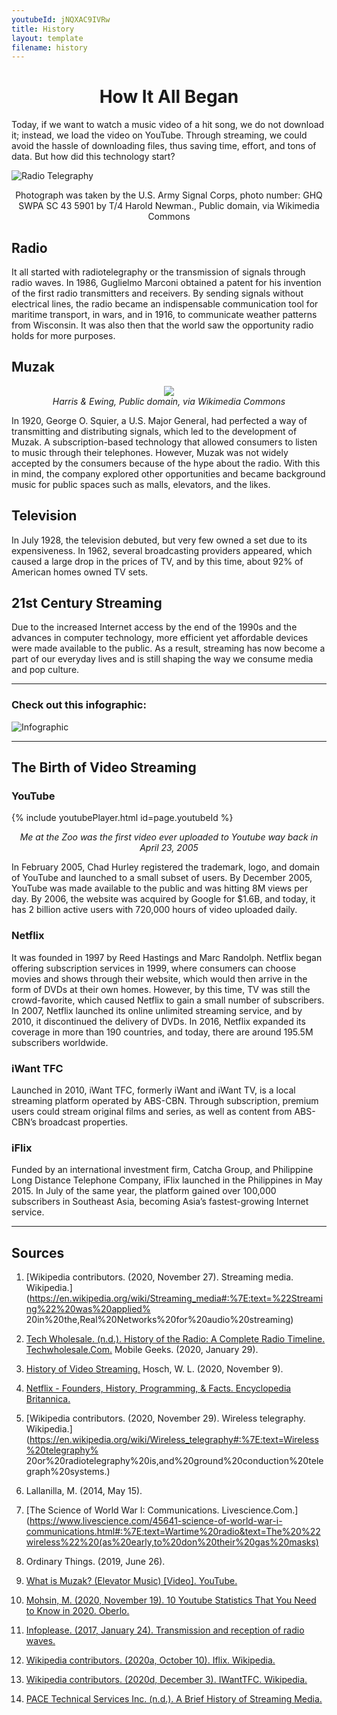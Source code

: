```yaml
---
youtubeId: jNQXAC9IVRw
title: History
layout: template
filename: history
--- 
```


<h1 align ="center"> How It All Began </h1>

Today, if we want to watch a music video of a hit song, we do not download it; instead, we load the video on YouTube. Through streaming, we could avoid the hassle of downloading files, thus saving time, effort, and tons of data. But how did this technology start?

![Radio Telegraphy](https://upload.wikimedia.org/wikipedia/commons/3/34/SCR188.jpg)
<p align="center"> Photograph was taken by the U.S. Army Signal Corps, photo number:  GHQ SWPA SC 43 5901 by T/4 Harold Newman., Public domain, via Wikimedia Commons </p>

## Radio 
It all started with radiotelegraphy or the transmission of signals through radio waves. In 1986, Guglielmo Marconi obtained a patent for his invention 
of the first radio transmitters and receivers. By sending signals without electrical lines, the radio became an indispensable communication tool for 
maritime transport, in wars, and in 1916, to communicate weather patterns from Wisconsin. It was also then that the world saw the opportunity radio holds 
for more purposes.

## Muzak 

<p align="center">
  <img src="https://upload.wikimedia.org/wikipedia/commons/3/33/Portrait_of_George_Owen_Squier.jpg">
   <br>
  <em> Harris & Ewing, Public domain, via Wikimedia Commons </em>
</p>

In 1920, George O. Squier, a U.S. Major General, had perfected a way of transmitting and distributing signals, which led to the development of Muzak. 
A subscription-based technology that allowed consumers to listen to music through their telephones. However, Muzak was not widely accepted by the consumers 
because of the hype about the radio. With this in mind, the company explored other opportunities and became background music for public spaces such as malls, 
elevators, and the likes.

## Television
In July 1928, the television debuted, but very few owned a set due to its expensiveness. In 1962, several broadcasting providers appeared, which caused 
a large drop in the prices of TV, and by this time, about 92% of American homes owned TV sets. 

## 21st Century Streaming 
Due to the increased Internet access by the end of the 1990s and the advances in computer technology, more efficient yet affordable devices were made available 
to the public. As a result, streaming has now become a part of our everyday lives and is still shaping the way we consume media and pop culture. 

***

### Check out this infographic:
![Infographic](https://blog.video.ibm.com/wp-content/uploads/2016/02/ABriefHistoryofStreamingVideo_peg.jpg)

***

## The Birth of Video Streaming 

### YouTube
{% include youtubePlayer.html id=page.youtubeId %}
 
<p align="center"> <i> Me at the Zoo was the first video ever uploaded to Youtube way back in April 23, 2005 </i> </p>

In February 2005, Chad Hurley registered the trademark, logo, and domain of YouTube and launched to a small subset of users. By December 2005, YouTube was made available to the public and was hitting 8M views per day. By 2006, the website was acquired by Google for $1.6B, and today, it has 2 billion active users with 720,000 hours of video uploaded daily. 

### Netflix 
It was founded in 1997 by Reed Hastings and Marc Randolph. Netflix began offering subscription services in 1999, where consumers can choose movies and shows through their website, which would then arrive in the form of DVDs at their own homes. However, by this time, TV was still the crowd-favorite, which caused Netflix to gain a small number of subscribers. In 2007, Netflix launched its online unlimited streaming service, and by 2010, it discontinued the delivery of DVDs. In 2016, Netflix expanded its coverage in more than 190 countries, and today, there are around 195.5M subscribers worldwide. 

### iWant TFC 
Launched in 2010, iWant TFC, formerly iWant and iWant TV, is a local streaming platform operated by ABS-CBN. Through subscription, premium users could stream original films and series, as well as content from ABS-CBN’s broadcast properties. 

### iFlix 
Funded by an international investment firm, Catcha Group, and Philippine Long Distance Telephone Company, iFlix launched in the Philippines in May 2015. In July of the same year, the platform gained over 100,000 subscribers in Southeast Asia, becoming Asia’s fastest-growing Internet service.



***

## Sources 
1. [Wikipedia contributors. (2020, November 27). Streaming media. Wikipedia.](https://en.wikipedia.org/wiki/Streaming_media#:%7E:text=%22Streaming%22%20was%20applied%
20in%20the,Real%20Networks%20for%20audio%20streaming)

2. [Tech Wholesale. (n.d.). History of the Radio: A Complete Radio Timeline. Techwholesale.Com.](https://www.techwholesale.com/history-of-the-radio.html) 
Mobile Geeks. (2020, January 29). 

3. [History of Video Streaming.](https://www.mobilegeeks.com/article/history-of-video-streaming/) 
Hosch, W. L. (2020, November 9). 

4. [Netflix - Founders, History, Programming, & Facts. Encyclopedia Britannica.](https://www.britannica.com/topic/Netflix-Inc) 

5. [Wikipedia contributors. (2020, November 29). Wireless telegraphy. Wikipedia.](https://en.wikipedia.org/wiki/Wireless_telegraphy#:%7E:text=Wireless%20telegraphy%
20or%20radiotelegraphy%20is,and%20ground%20conduction%20telegraph%20systems.)

6. Lallanilla, M. (2014, May 15). 

7. [The Science of World War I: Communications. Livescience.Com.](https://www.livescience.com/45641-science-of-world-war-i-communications.html#:%7E:text=Wartime%20radio&text=The%20%22wireless%22%20(as%20early,to%20don%20their%20gas%20masks)

8. Ordinary Things. (2019, June 26). 

9. [What is Muzak? (Elevator Music) [Video]. YouTube.](https://www.youtube.com/watch?v=47mYs1SGBq4)

10. [Mohsin, M. (2020, November 19). 10 Youtube Statistics That You Need to Know in 2020. Oberlo.](https://www.oberlo.com.ph/blog/youtube-statistics#:%7E:text=Here’s%20a%20summary%20of%20the,have%20their%20own%20YouTube%20account.)

11. [Infoplease. (2017, January 24). Transmission and reception of radio waves.](https://www.infoplease.com/encyclopedia/science/engineering/electrical/radio/transmission-and-reception-of-radio-waves)

12. [Wikipedia contributors. (2020a, October 10). Iflix. Wikipedia.](https://en.wikipedia.org/wiki/Iflix)

13. [Wikipedia contributors. (2020d, December 3). IWantTFC. Wikipedia.](https://en.wikipedia.org/wiki/IWantTFC) 

14. [PACE Technical Services Inc. (n.d.). A Brief History of Streaming Media.](https://www.pacetechnical.com/brief-history-streaming-media/) 

